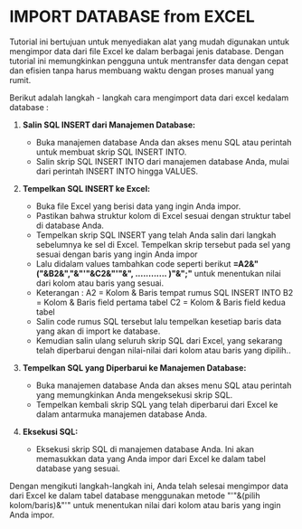 # IMPORT DATABASE from EXCEL
Tutorial ini bertujuan untuk menyediakan alat yang mudah digunakan untuk mengimpor data dari file Excel ke dalam berbagai jenis database. Dengan tutorial ini memungkinkan pengguna untuk mentransfer data dengan cepat dan efisien tanpa harus membuang waktu dengan proses manual yang rumit.

Berikut adalah langkah - langkah cara mengimport data dari excel kedalam database :

1. **Salin SQL INSERT dari Manajemen Database:**
   - Buka manajemen database Anda dan akses menu SQL atau perintah untuk membuat skrip SQL INSERT INTO.
   - Salin skrip SQL INSERT INTO dari manajemen database Anda, mulai dari perintah INSERT INTO hingga VALUES.

2. **Tempelkan SQL INSERT ke Excel:**
   - Buka file Excel yang berisi data yang ingin Anda impor.
   - Pastikan bahwa struktur kolom di Excel sesuai dengan struktur tabel di database Anda.
   - Tempelkan skrip SQL INSERT yang telah Anda salin dari langkah sebelumnya ke sel di Excel. Tempelkan skrip tersebut pada sel yang sesuai dengan baris yang ingin Anda impor
   - Lalu didalam values tambahkan code seperti berikut **=A2&"("&B2&","&"'"&C2&"'"&", ............ )"&";"** untuk menentukan nilai dari kolom atau baris yang sesuai.
   - Keterangan : A2 = Kolom & Baris tempat rumus SQL INSERT INTO
                  B2 = Kolom & Baris field pertama tabel
                  C2 = Kolom & Baris field kedua tabel
   - Salin code rumus SQL tersebut lalu tempelkan kesetiap baris data yang akan di import ke database.
   - Kemudian salin ulang seluruh skrip SQL dari Excel, yang sekarang telah diperbarui dengan nilai-nilai dari kolom atau baris yang dipilih..

5. **Tempelkan SQL yang Diperbarui ke Manajemen Database:**
   - Buka manajemen database Anda dan akses menu SQL atau perintah yang memungkinkan Anda mengeksekusi skrip SQL.
   - Tempelkan kembali skrip SQL yang telah diperbarui dari Excel ke dalam antarmuka manajemen database Anda.

6. **Eksekusi SQL:**
   - Eksekusi skrip SQL di manajemen database Anda. Ini akan memasukkan data yang Anda impor dari Excel ke dalam tabel database yang sesuai.

Dengan mengikuti langkah-langkah ini, Anda telah selesai mengimpor data dari Excel ke dalam tabel database menggunakan metode "'"&(pilih kolom/baris)&"'" untuk menentukan nilai dari kolom atau baris yang ingin Anda impor.


